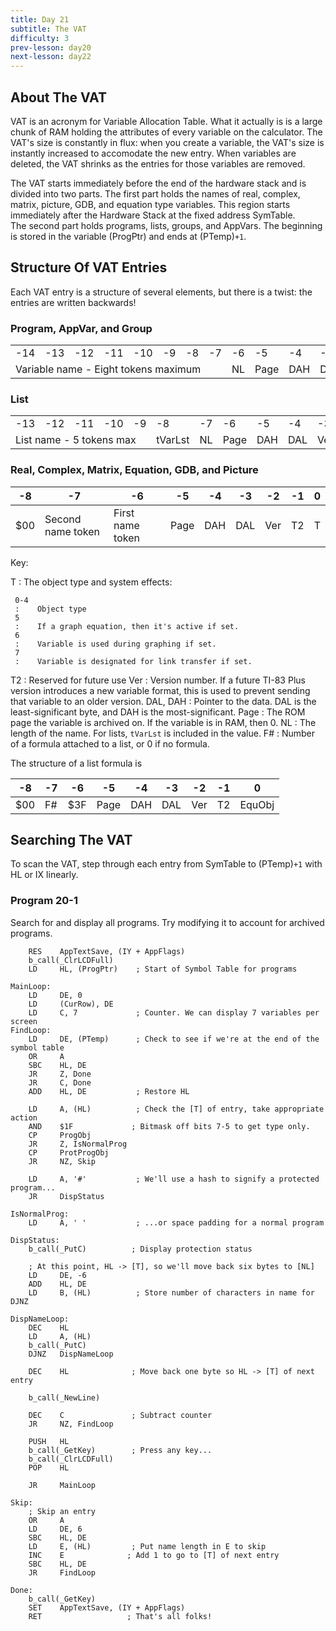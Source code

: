 ```yaml
---
title: Day 21
subtitle: The VAT
difficulty: 3
prev-lesson: day20
next-lesson: day22
---
```


About The VAT
-------------

VAT is an acronym for Variable Allocation Table. What it actually is is
a large chunk of RAM holding the attributes of every variable on the
calculator. The VAT's size is constantly in flux: when you create a
variable, the VAT's size is instantly increased to accomodate the new
entry. When variables are deleted, the VAT shrinks as the entries for
those variables are removed.

The VAT starts immediately before the end of the hardware stack and is
divided into two parts. The first part holds the names of real, complex,
matrix, picture, GDB, and equation type variables. This region starts
immediately after the Hardware Stack at the fixed address SymTable.\
 The second part holds programs, lists, groups, and AppVars. The
beginning is stored in the variable (ProgPtr) and ends at (PTemp)`+1`.

Structure Of VAT Entries
------------------------

Each VAT entry is a structure of several elements, but there is a twist:
the entries are written backwards!

### Program, AppVar, and Group

<table>
    <tr>
        <td>-14</td> <td>-13</td> <td>-12</td>
        <td>-11</td> <td>-10</td> <td>-9</td>
        <td>-8</td> <td>-7</td> <td>-6</td>
        <td>-5</td> <td>-4</td> <td>-3</td>
        <td>-2</td> <td>-1</td> <td>0</td>
    </tr>
    <tr>
        <td colspan="8">Variable name - Eight tokens maximum</td>
        <td>NL</td>
        <td>Page</td>
        <td>DAH</td>
        <td>DAL</td>
        <td>Ver</td>
        <td>T2</td>
        <td>T</td>
    </tr>
</table>

### List

<table>
    <tr>
        <td>-13</td> <td>-12</td>
        <td>-11</td> <td>-10</td> <td>-9</td>
        <td>-8</td> <td>-7</td> <td>-6</td>
        <td>-5</td> <td>-4</td> <td>-3</td>
        <td>-2</td> <td>-1</td> <td>0</td>
    </tr>
    <tr>
        <td colspan="5">List name - 5 tokens max</td>
        <td>tVarLst</td>
        <td>NL</td>
        <td>Page</td>
        <td>DAH</td>
        <td>DAL</td>
        <td>Ver</td>
        <td>T2</td>
        <td>T</td>
    </tr>
</table>

### Real, Complex, Matrix, Equation, GDB, and Picture

| -8 | -7 | -6 | -5 | -4 | -3 | -2 | -1 | 0 |
|----|----|----|----|----|----|----|----|---|
| \$00 | Second name token | First name token | Page | DAH | DAL | Ver | T2 | T |

Key:

T
:    The object type and system effects:

     0-4
     :    Object type
     5
     :    If a graph equation, then it's active if set.
     6
     :    Variable is used during graphing if set.
     7
     :    Variable is designated for link transfer if set.

T2
:    Reserved for future use
Ver
:    Version number. If a future TI-83 Plus version introduces a new variable
     format, this is used to prevent sending that variable to an older version.
DAL, DAH
:    Pointer to the data. DAL is the least-significant byte, and DAH is the
     most-significant.
Page
:    The ROM page the variable is archived on. If the variable is in RAM, then 0.
NL
:    The length of the name. For lists, `tVarLst` is included in the value.
F\#
:    Number of a formula attached to a list, or 0 if no formula.


The structure of a list formula is

| -8 | -7 | -6 | -5 | -4 | -3 | -2 | -1 | 0 |
|----|----|----|----|----|----|----|----|---|
| \$00 | F\# | \$3F | Page | DAH | DAL | Ver | T2 | EquObj

Searching The VAT
-----------------

To scan the VAT, step through each entry from SymTable to (PTemp)`+1`
with HL or IX linearly.

### Program 20-1

Search for and display all programs. Try modifying it to account for
archived programs.

        RES    AppTextSave, (IY + AppFlags)
        b_call(_ClrLCDFull)
        LD     HL, (ProgPtr)    ; Start of Symbol Table for programs

    MainLoop:
        LD     DE, 0
        LD     (CurRow), DE
        LD     C, 7             ; Counter. We can display 7 variables per screen
    FindLoop:
        LD     DE, (PTemp)      ; Check to see if we're at the end of the symbol table
        OR     A
        SBC    HL, DE
        JR     Z, Done
        JR     C, Done
        ADD    HL, DE           ; Restore HL

        LD     A, (HL)          ; Check the [T] of entry, take appropriate action
        AND    $1F             ; Bitmask off bits 7-5 to get type only.
        CP     ProgObj
        JR     Z, IsNormalProg
        CP     ProtProgObj
        JR     NZ, Skip

        LD     A, '#'           ; We'll use a hash to signify a protected program...
        JR     DispStatus

    IsNormalProg:
        LD     A, ' '           ; ...or space padding for a normal program

    DispStatus:
        b_call(_PutC)          ; Display protection status

        ; At this point, HL -> [T], so we'll move back six bytes to [NL]
        LD     DE, -6
        ADD    HL, DE
        LD     B, (HL)          ; Store number of characters in name for DJNZ

    DispNameLoop:
        DEC    HL
        LD     A, (HL)
        b_call(_PutC)
        DJNZ   DispNameLoop

        DEC    HL              ; Move back one byte so HL -> [T] of next entry

        b_call(_NewLine)

        DEC    C               ; Subtract counter
        JR     NZ, FindLoop

        PUSH   HL
        b_call(_GetKey)        ; Press any key...
        b_call(_ClrLCDFull)
        POP    HL

        JR     MainLoop

    Skip:
        ; Skip an entry
        OR     A
        LD     DE, 6
        SBC    HL, DE
        LD     E, (HL)         ; Put name length in E to skip
        INC    E              ; Add 1 to go to [T] of next entry
        SBC    HL, DE
        JR     FindLoop

    Done:
        b_call(_GetKey)
        SET    AppTextSave, (IY + AppFlags)
        RET                   ; That's all folks!

